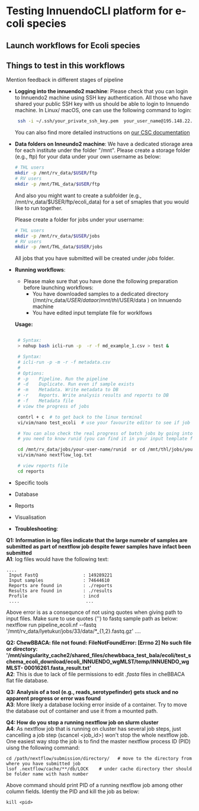 
# Testing InnuendoCLI platform for e-coli species


## Launch workflows for Ecoli species



## Things to test in this workflows
Mention feedback in different stages of pipeline
- **Logging into the innuendo2 machine**:
  Please check that you can login to Innuendo2 machine using SSH key authentication. All those who have shared your public SSH key with us should be able to login to Innuendo machine. In Linux/ macOS, one can use the following command to login:
  ```bash
   ssh -i ~/.ssh/your_private_ssh_key.pem  your_user_name@195.148.22.5
  ```
  You can also find more detailed instructions on [our CSC documentation](https://docs.csc.fi/computing/connecting/)
- **Data folders on Inneundo2 machine**:
  We have a dedicated stiorage area for each institute under the folder "/mnt". Please create a storage folder (e.g., ftp) for your data under your own username as below:

   ```bash
   # THL users
   mkdir -p /mnt/rv_data/$USER/ftp 
   # RV users
   mkdir -p /mnt/THL_data/$USER/ftp
  ```
  And also you might want to create a subfolder (e.g., /mnt/rv_data/$USER/ftp/ecoli_data)  for a set of smaples that you would like to run together.

  Please create a folder for jobs under your username:

   ``` bash
   # THL users
   mkdir -p /mnt/rv_data/$USER/jobs
   # RV users
   mkdir -p /mnt/THL_data/$USER/jobs
    ```
  All jobs that you have submitted will be created under *jobs* folder.

- **Running workflows**:
   - Please make sure that you have done the following preparation before launching workflows:
     - You have downloaded samples to a dedicated directory (/mnt/rv_data/$USER/data or /mnt/thl/$USER/data ) on Innuendo machine
     - You have edited input template file for worklfows 

  **Usage:**

  ```bash

   # Syntax:
   > nohup bash icli-run -p  -r -f md_example_1.csv > test &

   # Syntax:
   # icli-run -p -m -r -f metadata.csv
   #
   # Options:
   # -p    Pipeline. Run the pipeline
   # -d    Duplicate. Run even if sample exists
   # -m    Metadata. Write metadata to DB
   # -r    Reports. Write analysis results and reports to DB
   # -f    Metadata file
   # view the progress of jobs

   contrl + c  # to get back to the linux terminal
   vi/vim/nano test_ecoli  # use your favourite editor to see if job has started

   # You can also check the real progress of batch jobs by going into directory where job is running
   # you need to know runid (you can find it in your input template file)  specific to your run.

   cd /mnt/rv_data/jobs/your-user-name/runid  or cd /mnt/thl/jobs/your-user-name/runid 
   vi/vim/nano nextflow_log.txt

   # view reports file 
   cd reports
  ```


 - Specific tools
 - Database
 - Reports
 - Visualisation
 - **Troubleshooting**: <br>

 **Q1: Information in log files indicate that the large numebr of samples are submitted as part of  nextflow job despite fewer samples have infact been submitted**
 <br>**A1**: log files would have the following text: <br> 
 ```
 ....
  Input FastQ                 : 149289221 
  Input samples               : 74644610 
  Reports are found in        : ./reports 
  Results are found in        : ./results 
  Profile                     : incd 
  ....                         ...
 ```
 Above error is as a consequnce of not using quotes when giving path to input files. Make sure to use quotes ('') to fastq sample path as below:
  nextflow run pipeline_ecoli.nf --fastq '/mnt/rv_data/lyetukur/jobs/33/data/*_{1,2}.fastq.gz' ....


 **Q2: ChewBBACA: file not found: FileNotFoundError: [Errno 2] No such file or directory: '/mnt/singularity_cache2/shared_files/chewbbaca_test_bala/ecoli/test_schema_ecoli_download/ecoli_INNUENDO_wgMLST/temp/INNUENDO_wgMLST-  00016261.fasta_result.txt'**
 <br> **A2**: This is due to lack of file permissions to edit *.fasta* files in cheBBACA flat file database.

 **Q3: Analysis of a tool (e.g., reads_serotypefinder) gets stuck and no apparent progress or error was found**
<br> **A3**:  More likely a database locking error inside of a container. Try to move the database out of container and use it from a mounted path.

 **Q4: How do you stop a running nextflow job on slurm cluster**
<br> **A4**: As nextflow job that is running on cluster has several job steps, just cancelling a job step (scancel <job_id>) won't stop the whole nextflow job. One easiest way stop the job is to find the master nextflow process ID (PID) uisng  the following command:

 ```
 cd /path/nextflow/submission/directory/   # move to the directory from where you have submitted job
 lsof .nextflow/cache/**/db/LOCK    # under cache directory ther should be folder name with hash number
 ```
 Above command should print  PID  of a running nextflow job among other column fields. Identiy the PID and kill the job as below:
 ```
 kill <pid>
 ```


